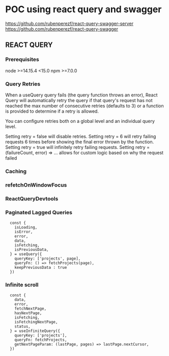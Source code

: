 # POC using react query and swagger

https://github.com/rubenperezf/react-query-swagger-server
https://github.com/rubenperezf/react-query-swagger

## REACT QUERY

### Prerequisites

node >=14.15.4 <15.0
npm >=7.0.0

### Query Retries

When a useQuery query fails (the query function throws an error), React Query will automatically retry the query if that query's request has not reached the max number of consecutive retries (defaults to 3) or a function is provided to determine if a retry is allowed.

You can configure retries both on a global level and an individual query level.

Setting retry = false will disable retries.
Setting retry = 6 will retry failing requests 6 times before showing the final error thrown by the function.
Setting retry = true will infinitely retry failing requests.
Setting retry = (failureCount, error) => ... allows for custom logic based on why the request failed

### Caching

### refetchOnWindowFocus

### ReactQueryDevtools

### Paginated Lagged Queries

```
  const {
    isLoading,
    isError,
    error,
    data,
    isFetching,
    isPreviousData,
  } = useQuery({
    queryKey: ['projects', page],
    queryFn: () => fetchProjects(page),
    keepPreviousData : true
  })
```

### Infinite scroll

```
  const {
    data,
    error,
    fetchNextPage,
    hasNextPage,
    isFetching,
    isFetchingNextPage,
    status,
  } = useInfiniteQuery({
    queryKey: ['projects'],
    queryFn: fetchProjects,
    getNextPageParam: (lastPage, pages) => lastPage.nextCursor,
  })
```
